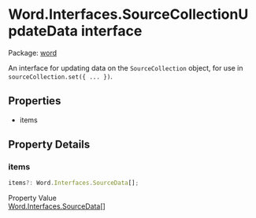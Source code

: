 # Word.Interfaces.SourceCollectionUpdateData interface

Package: [word](/en-us/javascript/api/word)

An interface for updating data on the `SourceCollection` object, for use in `sourceCollection.set({ ... })`.

## Properties

- items

## Property Details

### items

```typescript
items?: Word.Interfaces.SourceData[];
```

Property Value  
[Word.Interfaces.SourceData](/en-us/javascript/api/word/word.interfaces.sourcedata)[]
